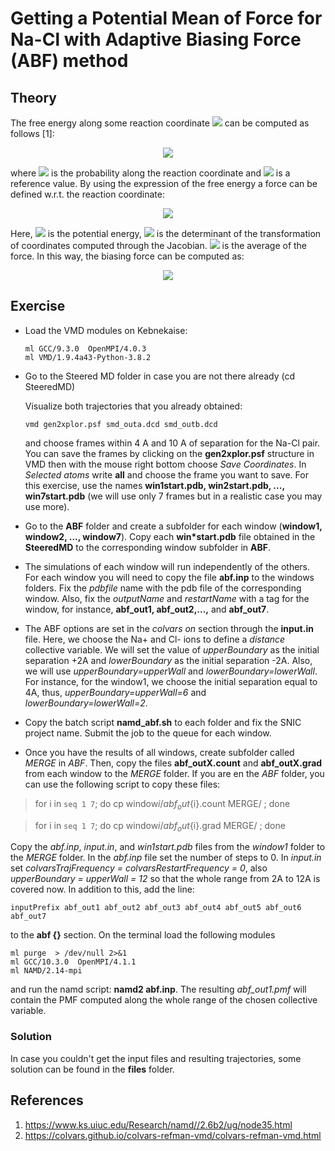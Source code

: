 # Getting a Potential Mean of Force for Na-Cl with Adaptive Biasing Force (ABF) method

## Theory

The free energy along some reaction coordinate <img src="https://render.githubusercontent.com/render/math?math=\xi">
can be computed as follows [1]:

<p align="center">
<img src="https://render.githubusercontent.com/render/math?math=A(\xi)=-\frac{1}{\beta}\ln P(\xi) + A_0">
</p>

where <img src="https://render.githubusercontent.com/render/math?math=P(\xi)"> is the probability along
the reaction coordinate and <img src="https://render.githubusercontent.com/render/math?math=A_0"> is a reference 
value. By using the expression of the free energy a force can be defined w.r.t. the reaction coordinate:

<p align="center">
<img src="https://render.githubusercontent.com/render/math?math=\frac{dA(\xi)}{d\xi}=\langle \frac{\partial U(x)}{\partial \xi} -\frac{1}{\beta} \frac{\ln |J|}{\partial \xi} \rangle = -\langle F_{\xi} \rangle_{\xi} ">
</p>

Here, <img src="https://render.githubusercontent.com/render/math?math=U(x)"> is the potential energy, 
<img src="https://render.githubusercontent.com/render/math?math=|J|"> is the determinant of the transformation of 
coordinates computed through the Jacobian. <img src="https://render.githubusercontent.com/render/math?math=-\langle F_{\xi} \rangle_{\xi}"> is 
the average of the force. In this way, the biasing force can be computed as:

<p align="center">
<img src="https://render.githubusercontent.com/render/math?math=F^{ABF} = \nabla_{x}A_{estimated} = -\langle F_{\xi} \rangle_{\xi} \nabla_{x} \xi">
</p>

## Exercise

* Load the VMD modules on Kebnekaise:

  ```
  ml GCC/9.3.0  OpenMPI/4.0.3
  ml VMD/1.9.4a43-Python-3.8.2
  ```

* Go to the Steered MD folder in case you are not there already (cd SteeredMD)

  Visualize both trajectories that you already obtained:

  ```
  vmd gen2xplor.psf smd_outa.dcd smd_outb.dcd 
  ```

  and choose frames within 4 A and 10 A of separation for the Na-Cl pair. You can save the frames
  by clicking on the **gen2xplor.psf** structure in VMD then with the mouse right bottom choose
  *Save Coordinates*. In *Selected atoms* write **all** and choose the frame you want to save.
  For this exercise, use the names **win1start.pdb, win2start.pdb, ..., win7start.pdb** (we will use
  only 7 frames but in a realistic case you may use more). 
 
* Go to the **ABF** folder and create a subfolder for each window (**window1, window2, ..., window7**).
  Copy each **win\*start.pdb** file obtained in the **SteeredMD** to the corresponding window subfolder
  in **ABF**. 

* The simulations of each window will run independently of the others. For each window you will
  need to copy the file **abf.inp** to the windows folders. Fix the *pdbfile* name with the
  pdb file of the corresponding window. Also, fix the *outputName* and *restartName* with a
  tag for the window, for instance, **abf_out1, abf_out2,...,** and **abf_out7**.

* The ABF options are set in the *colvars on* section through the **input.in** file. Here, we
  choose the Na+ and Cl- ions to define a *distance* collective variable. We will
  set the value of *upperBoundary* as the initial separation +2A and *lowerBoundary* as the
  initial separation -2A. Also, we will use *upperBoundary=upperWall* and *lowerBoundary=lowerWall*.
  For instance, for the window1, we choose the initial separation equal to 4A, thus, 
  *upperBoundary=upperWall=6* and *lowerBoundary=lowerWall=2*.

* Copy the batch script **namd_abf.sh** to each folder and fix the SNIC project name. Submit the
  job to the queue for each window.

* Once you have the results of all windows, create subfolder called *MERGE* in *ABF*. Then, copy the
  files **abf_outX.count** and **abf_outX.grad** from each window to the *MERGE* folder. If you are
  en the *ABF* folder, you can use the following script to copy these files:


> for i in `seq 1 7`; do cp window${i}/abf_out${i}.count MERGE/ ; done 

> for i in `seq 1 7`; do cp window${i}/abf_out${i}.grad MERGE/ ; done


  Copy the *abf.inp*, *input.in*, and *win1start.pdb* files from the *window1* folder to the *MERGE*
  folder. In the *abf.inp* file set the number of steps to 0. In *input.in* set *colvarsTrajFrequency =
  colvarsRestartFrequency = 0*, also *upperBoundary = upperWall = 12* so that the whole range from 2A
  to 12A is covered now. In addition to this, add the line:

  ```
  inputPrefix abf_out1 abf_out2 abf_out3 abf_out4 abf_out5 abf_out6 abf_out7
  ```

  to the **abf {}** section. On the terminal load the following modules

  ```
  ml purge  > /dev/null 2>&1
  ml GCC/10.3.0  OpenMPI/4.1.1
  ml NAMD/2.14-mpi
  ```

  and run the namd script:  **namd2 abf.inp**. The resulting *abf_out1.pmf* will contain the PMF
  computed along the whole range of the chosen collective variable. 

### Solution

In case you couldn't get the input files and resulting trajectories, some solution can be
found in the **files** folder.


## References

1. https://www.ks.uiuc.edu/Research/namd//2.6b2/ug/node35.html
2. https://colvars.github.io/colvars-refman-vmd/colvars-refman-vmd.html
